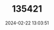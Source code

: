 ---
title: "135421"
category: "Salvelinus neocomensis"
draft: false
date: 2024-02-22 13:03:51
languages:
  French: ["Jaunet"]
  English: ["Neuchâtel Charr"]
---